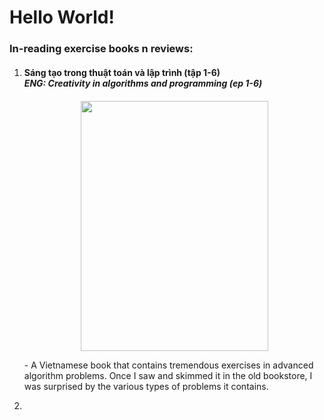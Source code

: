 # Hello World!
<h3>In-reading exercise books n reviews:</h3>
<ol>
  <li><h4 style="margin-bottom: 20px;">Sáng tạo trong thuật toán và lập trình (tập 1-6)<br>
    <i>ENG: Creativity in algorithms and programming (ep 1-6)</i></h4>
    <p align="center"><img src="https://user-images.githubusercontent.com/63875614/221850525-9bab5e73-13c6-4cac-9bbb-e860afd5e58a.png" width=300 height=400></p>
    <p>- A Vietnamese book that contains tremendous exercises in advanced algorithm problems. Once I saw and skimmed it in the old bookstore, I was surprised by the various types of problems it contains.</p>
  </li>
  <li></li>
</ol>
